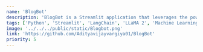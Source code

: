 ```yaml
---
name: 'BlogBot'
description: 'BlogBot is a Streamlit application that leverages the power of the LLaMA 2 language model to generate high-quality, customized blog posts on demand with a user-friendly interface for topic input, word count specification, and target audience selection.'
tags: ['Python', 'Streamlit', 'LangChain', 'LLaMA 2', 'Machine Learning']
image: '../../../public/static/Blogbot.png'
link: 'https://github.com/Adityavijayvargiya01/BlogBot'
priority: 5
---
```

